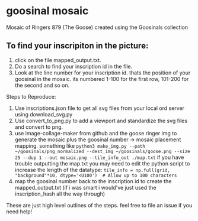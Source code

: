 # goosinal mosaic
Mosaic of Ringers 879 (The Goose) created using the Goosinals collection

## To find your inscripiton in the picture:
1. click on the file mapped_output.txt.
2. Do a search to find your inscription id in the file.
3. Look at the line number for your inscription id. thats the position of your goosinal in the mosaic. its numbered 1-100 for the first row, 101-200 for the second and so on.   


Steps to Reproduce:
1. Use inscriptions.json file to get all svg files from your local ord server using download_svg.py
2. Use convert_to_png.py to add a viewport and standardize the svg files and convert to png.
3. use image-collage-maker from github and the goose ringer img to generate the mosaic plus the goosinal number -> mosaic placement mapping. something like ``` python3 make_img.py --path ~/goosinals/png_normalized --dest_img ~/goosinals/goose.png --size 25 --dup 1 --out mosaic.png --tile_info_out ./map.txt ``` if you have trouble outputting the map.txt you may need to edit the python script to increase the length of the datatype: ``` tile_info = np.full(grid, "background"*10, dtype='<U100')  # Allow up to 100 characters ```
4. map the goosinal number back to the inscription id to create the mapped_output.txt (if i was smart i would've just used the inscription_hash all the way through)

These are just high level outlines of the steps. feel free to file an issue if you need help!

